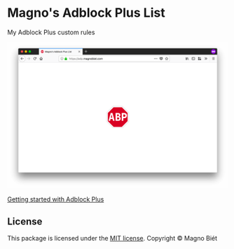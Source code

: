 # Magno's Adblock Plus List

My Adblock Plus custom rules

![Magno's Adblock Plus List Screen Shot](screen-shot.png)

[Getting started with Adblock Plus](https://adblockplus.org/en/getting_started)

## License

This package is licensed under the [MIT license](https://magno.mit-license.org/2016). Copyright © Magno Biét
